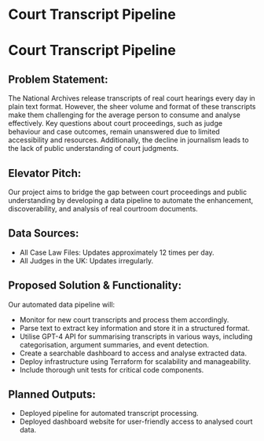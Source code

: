 # Court Transcript Pipeline

# Court Transcript Pipeline

## Problem Statement:
The National Archives release transcripts of real court hearings every day in plain text format. However, the sheer volume and format of these transcripts make them challenging for the average person to consume and analyse effectively. Key questions about court proceedings, such as judge behaviour and case outcomes, remain unanswered due to limited accessibility and resources. Additionally, the decline in journalism leads to the lack of public understanding of court judgments. 

## Elevator Pitch:
Our project aims to bridge the gap between court proceedings and public understanding by developing a data pipeline to automate the enhancement, discoverability, and analysis of real courtroom documents. 

## Data Sources:
- All Case Law Files: Updates approximately 12 times per day.
- All Judges in the UK: Updates irregularly.

## Proposed Solution & Functionality:
Our automated data pipeline will:
- Monitor for new court transcripts and process them accordingly.
- Parse text to extract key information and store it in a structured format.
- Utilise GPT-4 API for summarising transcripts in various ways, including categorisation, argument summaries, and event detection.
- Create a searchable dashboard to access and analyse extracted data.
- Deploy infrastructure using Terraform for scalability and manageability.
- Include thorough unit tests for critical code components.

## Planned Outputs:
- Deployed pipeline for automated transcript processing.
- Deployed dashboard website for user-friendly access to analysed court data.
